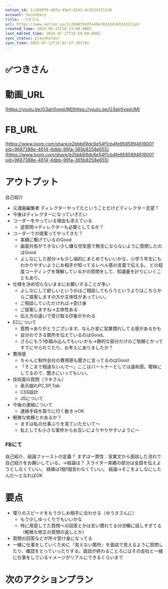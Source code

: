 ```yaml
---
notion_id: 1c2690f6-ddfe-49e3-8243-dc83243211a9
account: Secondary
title: ✅つきさん
url: https://www.notion.so/1c2690f6ddfe49e38243dc83243211a9
created_time: 2024-06-21T16:13:00.000Z
last_edited_time: 2024-07-17T18:59:00.000Z
sync_status: placeholder
sync_time: 2025-07-12T15:01:47.391741
---
```

# ✅つきさん

# 動画_URL
[https://youtu.be/G3alr0vqqUM](https://youtu.be/G3alr0vqqUM)
# FB_URL
[https://www.loom.com/share/e2bbb69dc6e54f1cb4fe958589461600?sid=9687388e-4614-4dbb-991a-365b8258e655](https://www.loom.com/share/e2bbb69dc6e54f1cb4fe958589461600?sid=9687388e-4614-4dbb-991a-365b8258e655)
# アウトプット
自己紹介
- 元漫画編集者
ディレクターやってたということだけどディレクター志望？
- 今後はディレクターになっていきたい
- コーダーをやっている理由も添えている
  - 逆質問→ディレクターも必要としてるか？
- コーダーでの提案ってやってきた？
  - 実績に繋げているのGood
  - 画面共有ができない少し嫌な空気感で無言にならないように質問したのはGood
  - よしなにした部分→も少し端的にまとめてもいいかな、小学５年生にもわかりやすいようにお相手が知ってるレベル感の言葉で伝える。
どの程度コーディングを理解しているかの質問をして、知識量を計りにいくこともあり。
- 仕様を決め切らないままにお願いすることが多い
  - よしなにして欲しいというのはご相談してもらうというよりはこちらからご提案しますの方が主体性があっていい。
  - ご相談していただければ→受け身
  - ご提案しますね→主体性ある
  - 伝え方の違いで受け取る印象がかわる
- ECについて
  - 質問→ありがとうございます。なんか変に営業慣れしてる感があるかも
  - 自分のできる箇所を伝えているのはGood。
  - さらにもう1歩踏み込んでもいいかも→静的な部分だけのご依頼とかってすでにやられてたり、お考えにありましたか？
- 費用感
  - ちゃんと制作会社の費用感も聞きに言ってるのはGood
  - 「そこまで相違ないんで〜」ここはパートナーとしては違和感。曖昧にしてるので、聞きにいってもいい。
- 技術面の質問（ラキさん）
  - 表示崩れPC,SP,Tab
  - CSS設計
  - JSについて
- 今後の連絡について
  - 連絡手段を取りに行く動き→OK
- 軽微な依頼とかあるか？
  - ますは私の仕事ぶりを見ていただいて〜
  - 私としても小さな案件からお互いによりやりやすいように〜
### FBにて
自己紹介、結論ファーストの定義？
まずは一貫性：営業文から面談した流れで自己紹介をお願いしている。→結論は？
スライダー実績の部分は全部を伝えようとしなくていい。
経緯は1個1個言わなくていい。
結論→そこをよしなにしたんだ〜となればOK
# 要点
- 喋りのスピードをもう少しお相手に合わせる（ゆうきさんに）
  - もう少しゆっくりでもいいかな
  - 特に用意してた質問への回答とかは言い慣れてる分流暢に話しすぎてる（軽微な修正の質問の返しとか）
- 質問の回答などが所々受け身になってる
- 一緒に仕事をしていくために『見えない箇所』を面談で見えるように質問したり、確認をとっていったりする。面談が終わることろにはその会社と一緒に仕事をしているイメージがリアルにできるくらいまで
# 次のアクションプラン